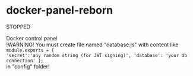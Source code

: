 # docker-panel-reborn

STOPPED<br/>

Docker control panel<br/>
!WARNING! You must create file named "database.js" with content like<br/> 
<code>module.exports = {
  'secret':'any random string (for JWT signing)',
  'database': 'your db connection'
};</code><br/>
in "config" folder!<br/>
